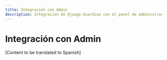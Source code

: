 ```yaml
---
title: Integración con Admin
description: Integración de Django Guardian con el panel de administración de Django
---
```


# Integración con Admin

[Content to be translated to Spanish]

<!-- This page content will be translated from the main English userguide/admin-integration.md -->
